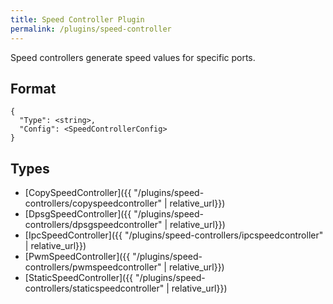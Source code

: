 ```yaml
---
title: Speed Controller Plugin
permalink: /plugins/speed-controller
---
```


Speed controllers generate speed values for specific ports.

## Format

~~~
{
  "Type": <string>,
  "Config": <SpeedControllerConfig>
}
~~~

## Types

* [CopySpeedController]({{ "/plugins/speed-controllers/copyspeedcontroller" | relative_url}})
* [DpsgSpeedController]({{ "/plugins/speed-controllers/dpsgspeedcontroller" | relative_url}})
* [IpcSpeedController]({{ "/plugins/speed-controllers/ipcspeedcontroller" | relative_url}})
* [PwmSpeedController]({{ "/plugins/speed-controllers/pwmspeedcontroller" | relative_url}})
* [StaticSpeedController]({{ "/plugins/speed-controllers/staticspeedcontroller" | relative_url}})